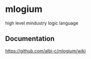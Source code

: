 # mlogium
high level mindustry logic language

## Documentation
<https://github.com/albi-c/mlogium/wiki>
